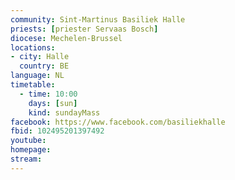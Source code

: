 ```yaml
---
community: Sint-Martinus Basiliek Halle
priests: [priester Servaas Bosch]
diocese: Mechelen-Brussel
locations:
- city: Halle
  country: BE
language: NL
timetable:
  - time: 10:00
    days: [sun]
    kind: sundayMass
facebook: https://www.facebook.com/basiliekhalle
fbid: 102495201397492
youtube:
homepage:
stream:
---
```

